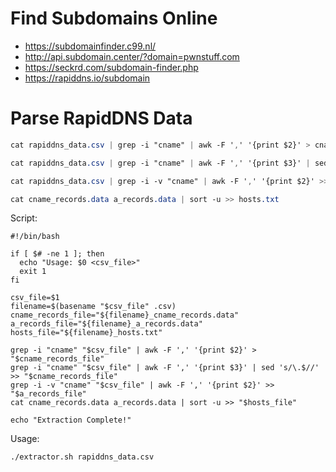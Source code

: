 # Find Subdomains Online

- https://subdomainfinder.c99.nl/
- http://api.subdomain.center/?domain=pwnstuff.com
- https://seckrd.com/subdomain-finder.php
- https://rapiddns.io/subdomain


# Parse RapidDNS Data
```CSS
cat rapiddns_data.csv | grep -i "cname" | awk -F ',' '{print $2}' > cname_records.data
```
```CSS
cat rapiddns_data.csv | grep -i "cname" | awk -F ',' '{print $3}' | sed 's/\.$//' >> cname_records.data 
```
```CSS
cat rapiddns_data.csv | grep -i -v "cname" | awk -F ',' '{print $2}' >> a_records.data
```
```CSS
cat cname_records.data a_records.data | sort -u >> hosts.txt
```

Script:
```SHELL
#!/bin/bash

if [ $# -ne 1 ]; then
  echo "Usage: $0 <csv_file>"
  exit 1
fi

csv_file=$1
filename=$(basename "$csv_file" .csv)
cname_records_file="${filename}_cname_records.data"
a_records_file="${filename}_a_records.data"
hosts_file="${filename}_hosts.txt"

grep -i "cname" "$csv_file" | awk -F ',' '{print $2}' > "$cname_records_file"
grep -i "cname" "$csv_file" | awk -F ',' '{print $3}' | sed 's/\.$//' >> "$cname_records_file"
grep -i -v "cname" "$csv_file" | awk -F ',' '{print $2}' >> "$a_records_file"
cat cname_records.data a_records.data | sort -u >> "$hosts_file"

echo "Extraction Complete!"
```
Usage:
```SHELL
./extractor.sh rapiddns_data.csv
```

